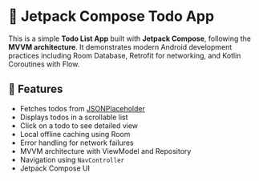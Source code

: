 # 📝 Jetpack Compose Todo App

This is a simple **Todo List App** built with **Jetpack Compose**, following the **MVVM architecture**. It demonstrates modern Android development practices including Room Database, Retrofit for networking, and Kotlin Coroutines with Flow.

## 🚀 Features

- Fetches todos from [JSONPlaceholder](https://jsonplaceholder.typicode.com/todos)
- Displays todos in a scrollable list
- Click on a todo to see detailed view
- Local offline caching using Room
- Error handling for network failures
- MVVM architecture with ViewModel and Repository
- Navigation using `NavController`
- Jetpack Compose UI


